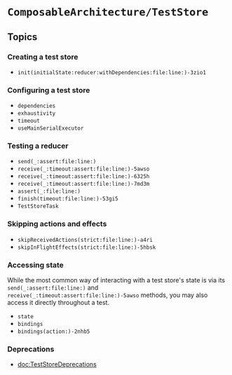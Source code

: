 # ``ComposableArchitecture/TestStore``

## Topics

### Creating a test store

- ``init(initialState:reducer:withDependencies:file:line:)-3zio1``

### Configuring a test store

- ``dependencies``
- ``exhaustivity``
- ``timeout``
- ``useMainSerialExecutor``

### Testing a reducer

- ``send(_:assert:file:line:)``
- ``receive(_:timeout:assert:file:line:)-5awso``
- ``receive(_:timeout:assert:file:line:)-6325h``
- ``receive(_:timeout:assert:file:line:)-7md3m``
- ``assert(_:file:line:)``
- ``finish(timeout:file:line:)-53gi5``
- ``TestStoreTask``

### Skipping actions and effects

- ``skipReceivedActions(strict:file:line:)-a4ri``
- ``skipInFlightEffects(strict:file:line:)-5hbsk``

### Accessing state

While the most common way of interacting with a test store's state is via its
``send(_:assert:file:line:)`` and ``receive(_:timeout:assert:file:line:)-5awso`` methods, you may
also access it directly throughout a test.

- ``state``
- ``bindings``
- ``bindings(action:)-2nhb5``

### Deprecations

- <doc:TestStoreDeprecations>
